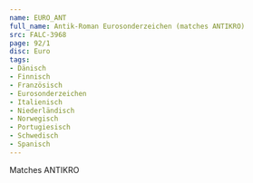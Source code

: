 ```yaml
---
name: EURO_ANT
full_name: Antik-Roman Eurosonderzeichen (matches ANTIKRO)
src: FALC-3968
page: 92/1
disc: Euro
tags:
- Dänisch
- Finnisch
- Französisch
- Eurosonderzeichen
- Italienisch
- Niederländisch
- Norwegisch
- Portugiesisch
- Schwedisch
- Spanisch
---
```


Matches ANTIKRO